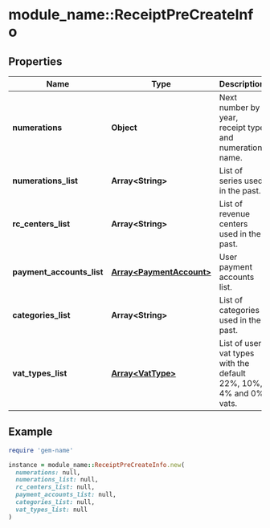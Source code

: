 # module_name::ReceiptPreCreateInfo

## Properties

| Name | Type | Description | Notes |
| ---- | ---- | ----------- | ----- |
| **numerations** | **Object** | Next number by year, receipt type and numeration name. |  |
| **numerations_list** | **Array&lt;String&gt;** | List of series used in the past. |  |
| **rc_centers_list** | **Array&lt;String&gt;** | List of revenue centers used in the past. |  |
| **payment_accounts_list** | [**Array&lt;PaymentAccount&gt;**](PaymentAccount.md) | User payment accounts list. |  |
| **categories_list** | **Array&lt;String&gt;** | List of categories used in the past. |  |
| **vat_types_list** | [**Array&lt;VatType&gt;**](VatType.md) | List of user vat types with the default 22%, 10%, 4% and 0% vats. |  |

## Example

```ruby
require 'gem-name'

instance = module_name::ReceiptPreCreateInfo.new(
  numerations: null,
  numerations_list: null,
  rc_centers_list: null,
  payment_accounts_list: null,
  categories_list: null,
  vat_types_list: null
)
```


